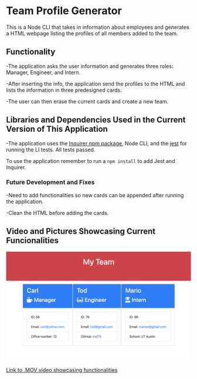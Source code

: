 # Team Profile Generator

This is a Node CLI that takes in information about employees and generates a
HTML webpage listing the profiles of all members added to the team.

## Functionality

-The application asks the user information and generates three roles: Manager,
Engineer, and Intern.

-After inserting the info, the application send the profiles to the HTML and
lists the information in three predesigned cards.

-The user can then erase the current cards and create a new team.

## Libraries and Dependencies Used in the Current Version of This Application

-The application uses the
[Inquirer npm package](https://github.com/SBoudrias/Inquirer.js/), Node CLI, and
the [jest](https://jestjs.io/) for running the LI tests. All tests passed.

To use the application remember to run a `npm install` to add Jest and Inquirer.

### Future Development and Fixes

-Need to add functionalities so new cards can be appended after running the
application.

-Clean the HTML before adding the cards.

## Video and Pictures Showcasing Current Funcionalities

![Team Summary](./Assets/team-profile-generator.png)

[Link to .MOV video showcasing functionalities](https://drive.google.com/file/d/1C3Bu4uxOM6qXzl9b01in2RIwAxjsZrXL/view?usp=sharing)
